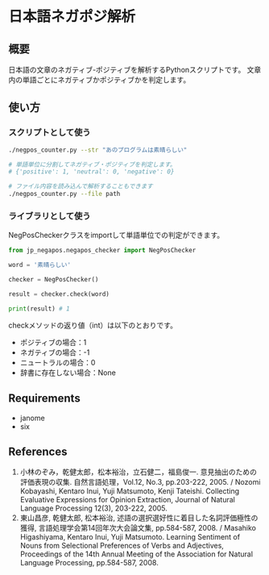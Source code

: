 # 日本語ネガポジ解析

## 概要
日本語の文章のネガティブ-ポジティブを解析するPythonスクリプトです。
文章内の単語ごとにネガティブかポジティブかを判定します。

## 使い方

### スクリプトとして使う

```sh
./negpos_counter.py --str "あのプログラムは素晴らしい"

# 単語単位に分割してネガティブ・ポジティブを判定します。
# {'positive': 1, 'neutral': 0, 'negative': 0}

# ファイル内容を読み込んで解析することもできます
./negpos_counter.py --file path
```

### ライブラリとして使う
NegPosCheckerクラスをimportして単語単位での判定ができます。

```py
from jp_negapos.negapos_checker import NegPosChecker

word = '素晴らしい'

checker = NegPosChecker()

result = checker.check(word)

print(result) # 1
```

checkメソッドの返り値（int）は以下のとおりです。
* ポジティブの場合：1
* ネガティブの場合：-1
* ニュートラルの場合：0
* 辞書に存在しない場合：None

## Requirements
* janome
* six

## References
1. 小林のぞみ，乾健太郎，松本裕治，立石健二，福島俊一. 意見抽出のための評価表現の収集. 自然言語処理，Vol.12, No.3, pp.203-222, 2005. / Nozomi Kobayashi, Kentaro Inui, Yuji Matsumoto, Kenji Tateishi. Collecting Evaluative Expressions for Opinion Extraction, Journal of Natural Language Processing 12(3), 203-222, 2005.
2. 東山昌彦, 乾健太郎, 松本裕治, 述語の選択選好性に着目した名詞評価極性の獲得, 言語処理学会第14回年次大会論文集, pp.584-587, 2008. / Masahiko Higashiyama, Kentaro Inui, Yuji Matsumoto. Learning Sentiment of Nouns from Selectional Preferences of Verbs and Adjectives, Proceedings of the 14th Annual Meeting of the Association for Natural Language Processing, pp.584-587, 2008.
